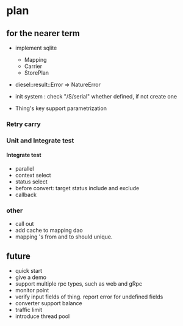 # plan

## for the nearer term
  
* implement sqlite
  * Mapping
  * Carrier
  * StorePlan
* diesel::result::Error => NatureError

* init system : check "/S/serial" whether defined, if not create one
* Thing's key support parametrization

### Retry carry

### Unit and Integrate test 

#### Integrate test
* parallel
* context select
* status select
* before convert: target status include and exclude
* callback



### other

* call out
* add cache to mapping dao
* mapping 's from and to should unique. 

## future

* quick start
* give a demo
* support multiple rpc types, such as web and gRpc
* monitor point
* verify input fields of thing. report error for undefined fields
* converter support balance
* traffic limit
* introduce thread pool



